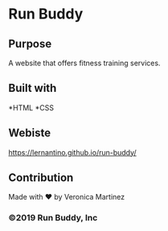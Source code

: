 # Run Buddy

## Purpose
A website that offers fitness training services.

## Built with

*HTML 
*CSS

## Webiste
https://lernantino.github.io/run-buddy/

## Contribution
Made with ❤️ by Veronica Martinez

### ©️2019 Run Buddy, Inc

